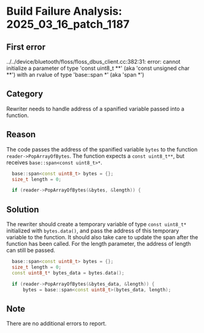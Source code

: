 # Build Failure Analysis: 2025_03_16_patch_1187

## First error

../../device/bluetooth/floss/floss_dbus_client.cc:382:31: error: cannot initialize a parameter of type 'const uint8_t **' (aka 'const unsigned char **') with an rvalue of type 'base::span<const uint8_t> *' (aka 'span<const unsigned char> *')

## Category
Rewriter needs to handle address of a spanified variable passed into a function.

## Reason
The code passes the address of the spanified variable `bytes` to the function `reader->PopArrayOfBytes`. The function expects a `const uint8_t**`, but receives `base::span<const uint8_t>*`.

```c++
  base::span<const uint8_t> bytes = {};
  size_t length = 0;

  if (reader->PopArrayOfBytes(&bytes, &length)) {
```

## Solution
The rewriter should create a temporary variable of type `const uint8_t*` initialized with `bytes.data()`, and pass the address of this temporary variable to the function. It should also take care to update the span after the function has been called. For the length parameter, the address of length can still be passed.

```c++
  base::span<const uint8_t> bytes = {};
  size_t length = 0;
  const uint8_t* bytes_data = bytes.data();

  if (reader->PopArrayOfBytes(&bytes_data, &length)) {
      bytes = base::span<const uint8_t>(bytes_data, length);
```

## Note
There are no additional errors to report.